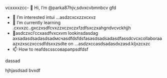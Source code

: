  vcxxxxzcc- 👋 Hi, I’m @parka87hjv,sdvxcvbmnbcv gfd
- 👀 I’m interested intui ...asdzcxcxzzxcxvz
- 🌱 I’m currently learning .cxvxzc..gxczxsdfcvxzzxczxczxfzdfsxczxahgndvcvckhjjh
- 💞️asdczxcI’ccxasdfvxcxvm lookinsdasdag axsadasdsadasdsadмсчasdfdsfdsfasasdsadsadasdfassdcvcxcollaboraaazxzxsczxccsdfdsxxzsdte on ...asdzxccasdsadasdxzasd.kljxzcxzc
- 📫 How to reafdscsscоварапрsdfdsf
<!---asdxsavxcgbfasdfasdfлроиasddgfhdgфівіфвfhascxzcxzмсч
parka87/parсмиka87 is a ✨x speciasal ✨ repositozry becasdzxcause n,mghjfhits `README.md` asd(thіфвіфвфівіфis file) appears on your GitHub profile.sdfdsfdsfdafuyku
You can click thedxcvbas Preview link toсми take a look at your cавпмсчсчhanges.dfg
--->dassad
hjhjasdsad
bvxdf

